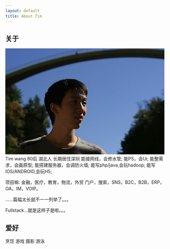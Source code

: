 ```yaml
---
layout: default
title: About Tim
---
```

## 关于

![tim](/resume/static/portrait.jpg "tim")
Tim wang
80后
湖北人
长期居住深圳
能接网线，会修水管;
能PS，会Ui;
能整需求，会画原型;
能搭建服务器，会调防火墙;
能写php/java,会玩hadoop;
能写IOS/ANDROID,会玩H5;

项目嘛:
金融，医疗，教育，物流，外贸
门户，搜索，SNS，B2C，B2B，ERP，
OA，IM，VOIP。


......篇幅太长就不一一列举了。。。

Fullstack...就是这样子是啦。。。


## 爱好

烹饪 游戏 摄影 游泳

